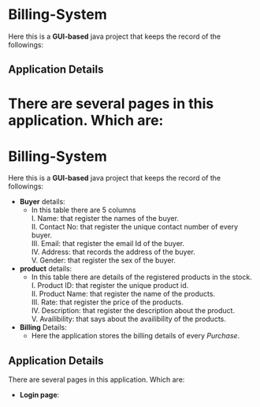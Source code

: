 # Billing-System
Here this is a **GUI-based** java project that keeps the record of the followings:

## Application Details
There are several pages in this application. Which are: 
=======
# Billing-System
Here this is a **GUI-based** java project that keeps the record of the followings:
* **Buyer** details:
    * In this table there are 5 columns\
    I. Name: that register the names of the buyer.\
    II. Contact No: that register the unique contact number of every buyer.\
    III. Email: that register the email Id of the buyer.\
    IV. Address: that records the address of the buyer.\
    V. Gender:  that register the sex of the buyer.
* **product** details:
    * In this table there are details of the registered products in the stock.\
    I. Product ID: that register the unique product id.\
    II. Product Name: that register the name of the products.\
    III. Rate: that register the price of the products.\
    IV. Description: that register the description about the product.\
    V. Availibility: that says about the availibility of the products.
* **Billing** Details:
    * Here the application stores the billing details of every *Purchase*.
   
## Application Details
There are several pages in this application. Which are: 

* **Login page**:
